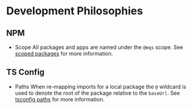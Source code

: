 # Development Philosophies

## NPM
- Scope
  All packages and apps are named under the `@mqs` scope. See [scoped packages](https://docs.npmjs.com/cli/v9/using-npm/scope) for more information. 

## TS Config
- Paths
  When re-mapping imports for a local package the `@` wildcard is used to denote the root of the package relative to the `baseUrl`. See [tsconfig paths](https://www.typescriptlang.org/tsconfig#paths) for more information. 

